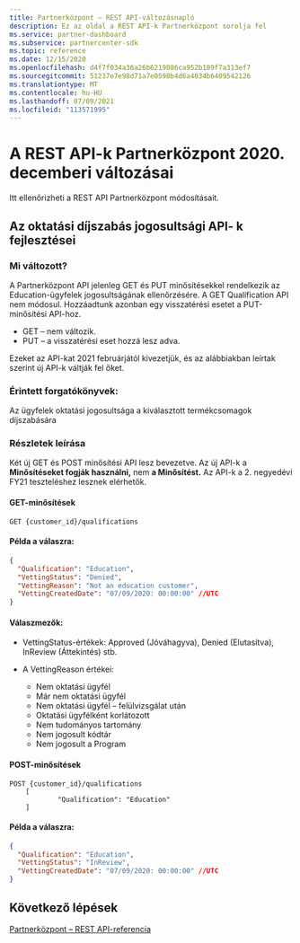 ```yaml
---
title: Partnerközpont – REST API-változásnapló
description: Ez az oldal a REST API-k Partnerközpont sorolja fel
ms.service: partner-dashboard
ms.subservice: partnercenter-sdk
ms.topic: reference
ms.date: 12/15/2020
ms.openlocfilehash: d4f7f034a36a26b6219086ca952b189f7a313ef7
ms.sourcegitcommit: 51237e7e98d71a7e0590b4d6a4034b6409542126
ms.translationtype: MT
ms.contentlocale: hu-HU
ms.lasthandoff: 07/09/2021
ms.locfileid: "113571995"
---
```

# <a name="december-2020-changes-to-partner-center-rest-apis"></a>A REST API-k Partnerközpont 2020. decemberi változásai

Itt ellenőrizheti a REST API Partnerközpont módosításait.

## <a name="enhancements-to-education-pricing-eligibility-apis"></a>Az oktatási díjszabás jogosultsági API- k fejlesztései



### <a name="what-has-changed"></a>Mi változott?

A Partnerközpont API jelenleg GET és PUT minősítésekkel rendelkezik az Education-ügyfelek jogosultságának ellenőrzésére. A GET Qualification API nem módosul. Hozzáadtunk azonban egy visszatérési esetet a PUT-minősítési API-hoz.

- GET – nem változik.
- PUT – a visszatérési eset hozzá lesz adva.

Ezeket az API-kat 2021 februárjától kivezetjük, és az alábbiakban leírtak szerint új API-k váltják fel őket.

### <a name="scenarios-impacted"></a>Érintett forgatókönyvek:

Az ügyfelek oktatási jogosultsága a kiválasztott termékcsomagok díjszabására

### <a name="detail-descriptions"></a>Részletek leírása

Két új GET és POST minősítési API lesz bevezetve. Az új API-k a **Minősítéseket fogják használni,** nem **a Minősítést.** Az API-k a 2. negyedévi FY21 teszteléshez lesznek elérhetők.

#### <a name="get-qualifications"></a>GET-minősítések

```http
GET {customer_id}/qualifications
```

#### <a name="response-example"></a>Példa a válaszra:

```json
{
  "Qualification": "Education",
  "VettingStatus": "Denied",
  "VettingReason": "Not an education customer",
  "VettingCreatedDate": "07/09/2020: 00:00:00" //UTC
}
```

#### <a name="response-fields"></a>Válaszmezők: 

- VettingStatus-értékek: Approved (Jóváhagyva), Denied (Elutasítva), InReview (Áttekintés) stb.

- A VettingReason értékei:
   - Nem oktatási ügyfél
   - Már nem oktatási ügyfél
   - Nem oktatási ügyfél – felülvizsgálat után
   - Oktatási ügyfélként korlátozott
   - Nem tudományos tartomány
   - Nem jogosult kódtár
   - Nem jogosult a Program
 
#### <a name="post-qualifications"></a>POST-minősítések

```http
POST {customer_id}/qualifications
    [
            "Qualification": "Education"
    ]
```

#### <a name="response-example"></a>Példa a válaszra:

```JSON
{
  "Qualification": "Education",
  "VettingStatus": "InReview",
  "VettingCreatedDate": "07/09/2020: 00:00:00" //UTC
}
```

## <a name="next-steps"></a>Következő lépések

[Partnerközpont – REST API-referencia](partner-center-rest-api-reference.md)
